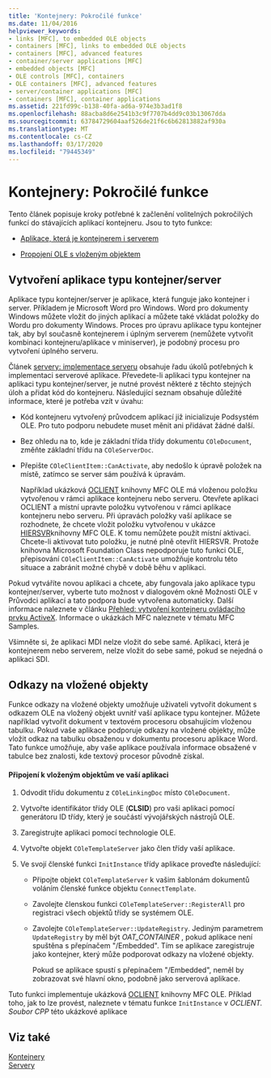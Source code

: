 ```yaml
---
title: 'Kontejnery: Pokročilé funkce'
ms.date: 11/04/2016
helpviewer_keywords:
- links [MFC], to embedded OLE objects
- containers [MFC], links to embedded OLE objects
- containers [MFC], advanced features
- container/server applications [MFC]
- embedded objects [MFC]
- OLE controls [MFC], containers
- OLE containers [MFC], advanced features
- server/container applications [MFC]
- containers [MFC], container applications
ms.assetid: 221fd99c-b138-40fa-ad6a-974e3b3ad1f8
ms.openlocfilehash: 88acba8d6e2541b3c9f7707b4dd9c03b13067dda
ms.sourcegitcommit: 63784729604aaf526de21f6c6b62813882af930a
ms.translationtype: MT
ms.contentlocale: cs-CZ
ms.lasthandoff: 03/17/2020
ms.locfileid: "79445349"
---
```

# <a name="containers-advanced-features"></a>Kontejnery: Pokročilé funkce

Tento článek popisuje kroky potřebné k začlenění volitelných pokročilých funkcí do stávajících aplikací kontejneru. Jsou to tyto funkce:

- [Aplikace, která je kontejnerem i serverem](#_core_creating_a_container_server_application)

- [Propojení OLE s vloženým objektem](#_core_links_to_embedded_objects)

##  <a name="_core_creating_a_container_server_application"></a>Vytvoření aplikace typu kontejner/server

Aplikace typu kontejner/server je aplikace, která funguje jako kontejner i server. Příkladem je Microsoft Word pro Windows. Word pro dokumenty Windows můžete vložit do jiných aplikací a můžete také vkládat položky do Wordu pro dokumenty Windows. Proces pro úpravu aplikace typu kontejner tak, aby byl současně kontejnerem i úplným serverem (nemůžete vytvořit kombinaci kontejneru/aplikace v miniserver), je podobný procesu pro vytvoření úplného serveru.

Článek [servery: implementace serveru](../mfc/servers-implementing-a-server.md) obsahuje řadu úkolů potřebných k implementaci serverové aplikace. Převedete-li aplikaci typu kontejner na aplikaci typu kontejner/server, je nutné provést některé z těchto stejných úloh a přidat kód do kontejneru. Následující seznam obsahuje důležité informace, které je potřeba vzít v úvahu:

- Kód kontejneru vytvořený průvodcem aplikací již inicializuje Podsystém OLE. Pro tuto podporu nebudete muset měnit ani přidávat žádné další.

- Bez ohledu na to, kde je základní třída třídy dokumentu `COleDocument`, změňte základní třídu na `COleServerDoc`.

- Přepište `COleClientItem::CanActivate`, aby nedošlo k úpravě položek na místě, zatímco se server sám používá k úpravám.

   Například ukázková [OCLIENT](../overview/visual-cpp-samples.md) knihovny MFC OLE má vloženou položku vytvořenou v rámci aplikace kontejneru nebo serveru. Otevřete aplikaci OCLIENT a místní upravte položku vytvořenou v rámci aplikace kontejneru nebo serveru. Při úpravách položky vaší aplikace se rozhodnete, že chcete vložit položku vytvořenou v ukázce [HIERSVR](../overview/visual-cpp-samples.md)knihovny MFC OLE. K tomu nemůžete použít místní aktivaci. Chcete-li aktivovat tuto položku, je nutné plně otevřít HIERSVR. Protože knihovna Microsoft Foundation Class nepodporuje tuto funkci OLE, přepisování `COleClientItem::CanActivate` umožňuje kontrolu této situace a zabránit možné chybě v době běhu v aplikaci.

Pokud vytváříte novou aplikaci a chcete, aby fungovala jako aplikace typu kontejner/server, vyberte tuto možnost v dialogovém okně Možnosti OLE v Průvodci aplikací a tato podpora bude vytvořena automaticky. Další informace naleznete v článku [Přehled: vytvoření kontejneru ovládacího prvku ActiveX](../mfc/reference/creating-an-mfc-activex-control-container.md). Informace o ukázkách MFC naleznete v tématu MFC Samples.

Všimněte si, že aplikaci MDI nelze vložit do sebe samé. Aplikaci, která je kontejnerem nebo serverem, nelze vložit do sebe samé, pokud se nejedná o aplikaci SDI.

##  <a name="_core_links_to_embedded_objects"></a>Odkazy na vložené objekty

Funkce odkazy na vložené objekty umožňuje uživateli vytvořit dokument s odkazem OLE na vložený objekt uvnitř vaší aplikace typu kontejner. Můžete například vytvořit dokument v textovém procesoru obsahujícím vloženou tabulku. Pokud vaše aplikace podporuje odkazy na vložené objekty, může vložit odkaz na tabulku obsaženou v dokumentu procesoru aplikace Word. Tato funkce umožňuje, aby vaše aplikace používala informace obsažené v tabulce bez znalosti, kde textový procesor původně získal.

#### <a name="to-link-to-embedded-objects-in-your-application"></a>Připojení k vloženým objektům ve vaší aplikaci

1. Odvodit třídu dokumentu z `COleLinkingDoc` místo `COleDocument`.

1. Vytvořte identifikátor třídy OLE (**CLSID**) pro vaši aplikaci pomocí generátoru ID třídy, který je součástí vývojářských nástrojů OLE.

1. Zaregistrujte aplikaci pomocí technologie OLE.

1. Vytvořte objekt `COleTemplateServer` jako člen třídy vaší aplikace.

1. Ve svojí členské funkci `InitInstance` třídy aplikace proveďte následující:

   - Připojte objekt `COleTemplateServer` k vašim šablonám dokumentů voláním členské funkce objektu `ConnectTemplate`.

   - Zavolejte členskou funkci `COleTemplateServer::RegisterAll` pro registraci všech objektů třídy se systémem OLE.

   - Zavolejte `COleTemplateServer::UpdateRegistry`. Jediným parametrem `UpdateRegistry` by měl být *OAT_CONTAINER* , pokud aplikace není spuštěna s přepínačem "/Embedded". Tím se aplikace zaregistruje jako kontejner, který může podporovat odkazy na vložené objekty.

      Pokud se aplikace spustí s přepínačem "/Embedded", neměl by zobrazovat své hlavní okno, podobně jako serverová aplikace.

Tuto funkci implementuje ukázková [OCLIENT](../overview/visual-cpp-samples.md) knihovny MFC OLE. Příklad toho, jak to lze provést, naleznete v tématu funkce `InitInstance` v *OCLIENT. Soubor CPP* této ukázkové aplikace

## <a name="see-also"></a>Viz také

[Kontejnery](../mfc/containers.md)<br/>
[Servery](../mfc/servers.md)
